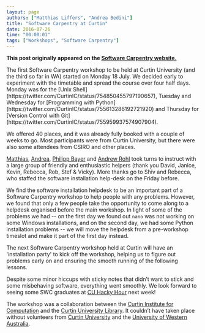 ```yaml
---
layout: page
authors: ["Matthias Liffers", "Andrea Bedini"]
title: "Software Carpentry at Curtin"
date: 2016-07-26
time: "00:00:01"
tags: ["Workshops", "Software Carpentry"]
---
```


<p><b>This post originally appeared on the <a href="https://software-carpentry.org/">Software Carpentry website.</a></b></p>
The first Software Carpentry workshop to be held at Curtin University (and the third so far in WA) started on Monday 18 July. 
We decided early to experiment with the timetable and spread the course over four half days. 
Monday was for the [Unix Shell](https://twitter.com/CurtinIC/status/754850455797190657), 
Tuesday and Wednesday for [Programming with Python](https://twitter.com/CurtinIC/status/755613286192721920) and 
Thursday for [Version Control with Git](https://twitter.com/CurtinIC/status/755959937574907904).

We offered 40 places, and it was already fully booked with a couple of weeks to go. 
Most participants were from Curtin University, but there were also some attendees from CSIRO and other places.

[Matthias](https://twitter.com/mpfl), [Andrea](https://twitter.com/andreabedini), [Philipp Bayer](https://twitter.com/PhilippBayer)
and [Andrew Rohl](https://twitter.com/andrewrohl) took turns to instruct with a large group of friendly and 
enthusiastic helpers (thank you David, Janice, Kevin, Rebecca, Rob, Stef & Vicky). 
More thanks go to Shiv and Rebecca, who staffed the software installation help-desk on the Friday before.

We find the software installation helpdesk to be an important part of a Software Carpentry workshop to help people with any problems. However, we found that only a few people take the opportunity to come along to a helpdesk organised before the main workshop. In light of some of the problems we had -- on the first day we found out `nano` was not working on some Windows installations, and on the second day, we had some Python installation problems -- we will move the helpdesk from a pre-workshop timeslot and make it part of the first day instead.

The next Software Carpentry workshop held at Curtin will have an 'installation party' to kick off the workshop, helping us to figure out problems early on and ensuring the smooth running of the following lessons.

Despite some minor hiccups with sticky notes that didn’t want to stick 
and some misbehaving software, everything went smoothly. 
We look forward to seeing some SWC graduates at [CU Hacky Hour](http://cuhackyhour.github.io/) next week!

The workshop was a collaboration between the [Curtin Institute for Computation](http://computation.curtin.edu.au/) 
and the [Curtin University Library](http://library.curtin.edu.au/). 
It couldn’t have taken place without volunteers from [Curtin University](http://www.curtin.edu.au/) 
and the [University of Western Australia](http://www.uwa.edu.au/).
